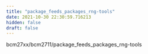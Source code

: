 ```yaml
---
title: "package_feeds_packages_rng-tools"
date: 2021-10-30 22:30:59.716213
hidden: false
draft: false
---
```


bcm27xx/bcm2711/package_feeds_packages_rng-tools

